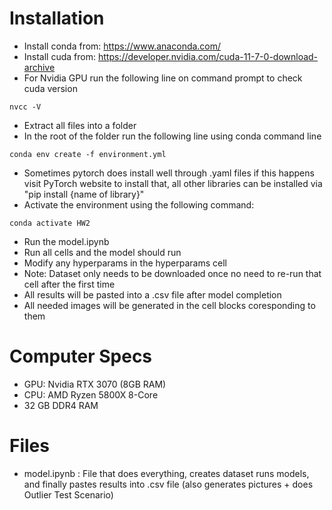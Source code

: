 # Installation
- Install conda from: https://www.anaconda.com/ <br>
- Install cuda from: https://developer.nvidia.com/cuda-11-7-0-download-archive <br>
- For Nvidia GPU run the following line on command prompt to check cuda version <br>
```
nvcc -V
```
- Extract all files into a folder <br>
- In the root of the folder run the following line using conda command line<br>
```
conda env create -f environment.yml
```
- Sometimes pytorch does install well through .yaml files if this happens visit PyTorch website to install that, all other libraries can be installed via "pip install {name of library}"
- Activate the environment using the following command: <br>
```
conda activate HW2
```
- Run the model.ipynb <br>
- Run all cells and the model should run <br>
- Modify any hyperparams in the hyperparams cell<br>
- Note: Dataset only needs to be downloaded once no need to re-run that cell after the first time<br>
- All results will be pasted into a .csv file after model completion
- All needed images will be generated in the cell blocks coresponding to them
# Computer Specs
- GPU: Nvidia RTX 3070 (8GB RAM)
- CPU: AMD Ryzen 5800X 8-Core
- 32 GB DDR4 RAM
# Files
- model.ipynb : File that does everything, creates dataset runs models, and finally pastes results into .csv file (also generates pictures + does Outlier Test Scenario)
